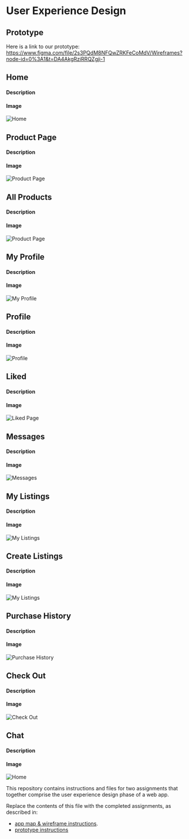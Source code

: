 # User Experience Design

## Prototype

Here is a link to our prototype: https://www.figma.com/file/2s3PQdM8NFQwZRKFeCoMdV/Wireframes?node-id=0%3A1&t=DA4AkgRziRRQZgji-1
## Home
#### Description
#### Image
![Home](/ux-design/images/Home.png)

## Product Page
#### Description
#### Image
![Product Page](/ux-design/images/Product%20Page.png)

## All Products
#### Description
#### Image
![Product Page](/ux-design/images/AllProducts.png)

## My Profile
#### Description
#### Image
![My Profile](/ux-design/images/MyProfile.png)

## Profile
#### Description
#### Image
![Profile](/ux-design/images/Profile.png)

## Liked
#### Description
#### Image
![Liked Page](/ux-design/images/Likes.png)

## Messages
#### Description
#### Image
![Messages](/ux-design/images/Messages.png)

## My Listings
#### Description
#### Image
![My Listings](/ux-design/images/MyListings.png)

## Create Listings
#### Description
#### Image
![My Listings](/ux-design/images/CreateListing.png)

## Purchase History
#### Description
#### Image
![Purchase History](/ux-design/images/PurchaseHistory.png)

## Check Out
#### Description
#### Image
![Check Out](/ux-design/images/CheckOut.png)

## Chat
#### Description
#### Image
![Home](/ux-design/images/Chat.png)

This repository contains instructions and files for two assignments that together comprise the user experience design phase of a web app.

Replace the contents of this file with the completed assignments, as described in:

- [app map & wireframe instructions](instructions-0a-app-map-wireframes.md).
- [prototype instructions](instructions-0b-prototyping.md)
